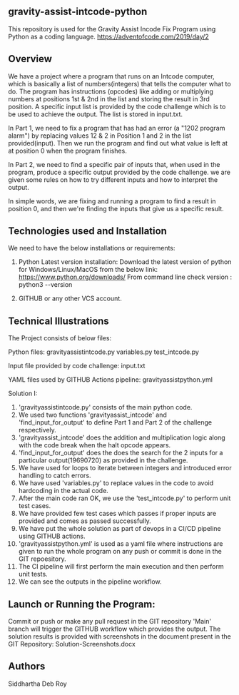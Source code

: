 ## gravity-assist-intcode-python

This repository is used for the Gravity Assist Incode Fix Program using Python as a coding language.
https://adventofcode.com/2019/day/2

## Overview

We have a project where a program that runs on an Intcode computer, which is basically a list of numbers(integers) that tells the computer what to do. The program has instructions (opcodes) like adding or multiplying numbers at positions 1st & 2nd in the list and storing the result in 3rd position.
A specific input list is provided by the code challenge which is to be used to achieve the output. The list is stored in input.txt.

In Part 1, we need to fix a program that has had an error (a "1202 program alarm") by replacing values 12 & 2 in Position 1 and 2 in the list provided(input). Then we run the program and find out what value is left at at position 0 when the program finishes.

In Part 2, we need to find a specific pair of inputs that, when used in the program, produce a specific output provided by the code challenge. we are given some rules on how to try different inputs and how to interpret the output.

In simple words, we are fixing and running a program to find a result in position 0, and then we're finding the inputs that give us a specific result.

## Technologies used and Installation

We need to have the below installations or requirements:

1. Python Latest version installation:
   Download the latest version of python for Windows/Linux/MacOS from the below link:
   https://www.python.org/downloads/
   From command line check version : python3 --version

2. GITHUB or any other VCS account.

## Technical Illustrations

The Project consists of below files:

Python files:
gravityassistintcode.py
variables.py
test_intcode.py

Input file provided by code challenge:
input.txt

YAML files used by GITHUB Actions pipeline:
gravityassistpython.yml

Solution I:
1. 'gravityassistintcode.py' consists of the main python code.
2. We used two functions 'gravityassist_intcode' and 'find_input_for_output' to define Part 1 and Part 2 of the challenge respectively.
3. 'gravityassist_intcode' does the addition and multiplication logic along with the code break when the halt opcode appears.
4. 'find_input_for_output' does the does the search for the 2 inputs for a particular output(19690720) as provided in the challenge.
5. We have used for loops to iterate between integers and introduced error handling to catch errors.
6. We have used 'variables.py' to replace values in the code to avoid hardcoding in the actual code.
7. After the main code ran OK, we use the 'test_intcode.py' to perform unit test cases.
8. We have provided few test cases which passes if proper inputs are provided and comes as passed successfully.
9. We have put the whole solution as part of devops in a CI/CD pipeline using GITHUB actions.
10. 'gravityassistpython.yml' is used as a yaml file where instructions are given to run the whole program on any push or commit is done in the GIT repoesitory.
11. The CI pipeline will first perform the main execution and then perform unit tests.
12. We can see the outputs in the pipeline workflow.

## Launch or Running the Program:

Commit or push or make any pull request in the GIT repository 'Main' branch will trigger the GITHUB workflow which provides the output.
The solution results is provided with screenshots in the document present in the GIT Repository: Solution-Screenshots.docx

## Authors

Siddhartha Deb Roy
